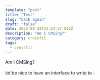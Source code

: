 ```yaml
---
template: "post"
title: "Test"
slug: "back again"
draft: "false"
date: 2022-09-22T23:24:37.012Z
description: "Am I CMSing?"
category: crossfit
tags:
  - crossfit
---
```



Am I CMSing?\
\
itd be nice to have an interface to write to -
